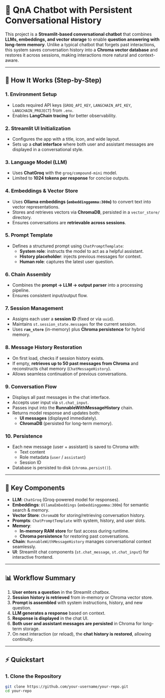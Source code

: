 # 💬 QnA Chatbot with Persistent Conversational History

This project is a **Streamlit-based conversational chatbot** that combines **LLMs, embeddings, and vector storage** to enable **question answering with long-term memory**. Unlike a typical chatbot that forgets past interactions, this system saves conversation history into a **Chroma vector database** and restores it across sessions, making interactions more natural and context-aware.

---

## 🚀 How It Works (Step-by-Step)

### 1. **Environment Setup**
- Loads required API keys (`GROQ_API_KEY`, `LANGCHAIN_API_KEY`, `LANGCHAIN_PROJECT`) from `.env`.
- Enables **LangChain tracing** for better observability.

### 2. **Streamlit UI Initialization**
- Configures the app with a title, icon, and wide layout.
- Sets up a **chat interface** where both user and assistant messages are displayed in a conversational style.

### 3. **Language Model (LLM)**
- Uses **ChatGroq** with the `groq/compound-mini` model.
- Limited to **1024 tokens per response** for concise outputs.

### 4. **Embeddings & Vector Store**
- Uses **Ollama embeddings (`embeddinggemma:300m`)** to convert text into vector representations.
- Stores and retrieves vectors via **ChromaDB**, persisted in a `vector_store/` directory.
- Ensures conversations are **retrievable across sessions**.

### 5. **Prompt Template**
- Defines a structured prompt using `ChatPromptTemplate`:
  - **System role**: instructs the model to act as a helpful assistant.
  - **History placeholder**: injects previous messages for context.
  - **Human role**: captures the latest user question.

### 6. **Chain Assembly**
- Combines the **prompt → LLM → output parser** into a processing pipeline.
- Ensures consistent input/output flow.

### 7. **Session Management**
- Assigns each user a **session ID** (fixed or via `uuid`).
- Maintains `st.session_state.messages` for the current session.
- Uses **`ram_store`** (in-memory) plus **Chroma persistence** for hybrid memory.

### 8. **Message History Restoration**
- On first load, checks if session history exists.
- If empty, **retrieves up to 50 past messages from Chroma** and reconstructs chat memory (`ChatMessageHistory`).
- Allows seamless continuation of previous conversations.

### 9. **Conversation Flow**
- Displays all past messages in the chat interface.
- Accepts user input via `st.chat_input`.
- Passes input into the **RunnableWithMessageHistory** chain.
- Returns model response and updates both:
  - **UI messages** (displayed immediately).
  - **ChromaDB** (persisted for long-term memory).

### 10. **Persistence**
- Each new message (user + assistant) is saved to Chroma with:
  - Text content
  - Role metadata (`user` / `assistant`)
  - Session ID
- Database is persisted to disk (`chroma.persist()`).

---

## 🔑 Key Components

- **LLM**: `ChatGroq` (Groq-powered model for responses).
- **Embeddings**: `OllamaEmbeddings` (`embeddinggemma:300m`) for semantic search & memory.
- **Vector Store**: `ChromaDB` for storing/retrieving conversation history.
- **Prompts**: `ChatPromptTemplate` with system, history, and user slots.
- **Memory**: 
  - **In-memory RAM store** for fast access during runtime.
  - **Chroma persistence** for restoring past conversations.
- **Chain**: `RunnableWithMessageHistory` manages conversational context seamlessly.
- **UI**: Streamlit chat components (`st.chat_message`, `st.chat_input`) for interactive frontend.

---

## 📊 Workflow Summary

1. **User enters a question** in the Streamlit chatbox.  
2. **Session history is retrieved** from in-memory or Chroma vector store.  
3. **Prompt is assembled** with system instructions, history, and new question.  
4. **LLM generates a response** based on context.  
5. **Response is displayed** in the chat UI.  
6. **Both user and assistant messages are persisted** in Chroma for long-term storage.  
7. On next interaction (or reload), the **chat history is restored**, allowing continuity.  

---

## ⚡ Quickstart

### 1. Clone the Repository
```bash
git clone https://github.com/your-username/your-repo.git
cd your-repo
